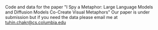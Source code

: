 Code and data for the paper "I Spy a Metaphor: Large Language Models and Diffusion Models Co-Create Visual Metaphors"
Our paper is under submission but if you need the data please email me at tuhin.chakr@cs.columbia.edu

